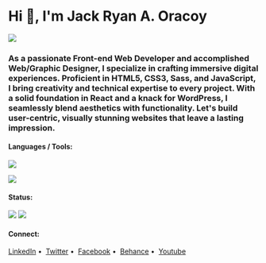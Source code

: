 # Hi 👋, I'm Jack Ryan A. Oracoy

![](https://visitcount.itsvg.in/api?id=jackryanoracoy&icon=0&color=0)

### As a passionate Front-end Web Developer and accomplished Web/Graphic Designer, I specialize in crafting immersive digital experiences. Proficient in HTML5, CSS3, Sass, and JavaScript, I bring creativity and technical expertise to every project. With a solid foundation in React and a knack for WordPress, I seamlessly blend aesthetics with functionality. Let's build user-centric, visually stunning websites that leave a lasting impression.

#### Languages / Tools:</h4>

![](https://skillicons.dev/icons?i=html,css,js,ts,php,mysql,jquery,sass,react,nextjs,gatsbyjs,wordpress,bootstrap,tailwind,materialui,git,figma,ai,ps,xd)

![](https://github-readme-stats.vercel.app/api/top-langs?username=jackryanoracoy&show_icons=true&locale=en&layout=compact)

#### Status:

![](https://streak-stats.demolab.com?user=jackryanoracoy)
![](https://github-readme-stats.vercel.app/api?username=jackryanoracoy&theme=light&hide_border=false&include_all_commits=true&count_private=true)
<!-- ![](https://github-contributor-stats.vercel.app/api?username=jackryanoracoy&limit=5&theme=light&combine_all_yearly_contributions=true) -->

#### Connect:

[LinkedIn](https://linkedin.com/in/jackryanoracoy)&nbsp;&bull;&nbsp;
[Twitter](https://twitter.com/jackryanoracoy)&nbsp;&bull;&nbsp;
[Facebook](https://fb.com/jackryanoracoy)&nbsp;&bull;&nbsp;
[Behance](https://www.behance.net/jackryanor7dac)&nbsp;&bull;&nbsp;
[Youtube](https://www.youtube.com/c/jackrotech)
